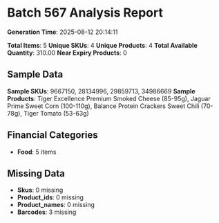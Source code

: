 # Batch 567 Analysis Report

**Generation Time**: 2025-08-12 20:14:11

**Total Items**: 5
**Unique SKUs**: 4
**Unique Products**: 4
**Total Available Quantity**: 310.00
**Near Expiry Products**: 0

## Sample Data
**Sample SKUs**: 9667150, 28134996, 29859713, 34986669
**Sample Products**: Tiger Excellence Premium Smoked Cheese (85-95g), Jaguar Prime Sweet Corn (100-110g), Balance Protein Crackers Sweet Chili (70-78g), Tiger Tomato (53-63g)

## Financial Categories
- **Food**: 5 items

## Missing Data
- **Skus**: 0 missing
- **Product_ids**: 0 missing
- **Product_names**: 0 missing
- **Barcodes**: 3 missing
